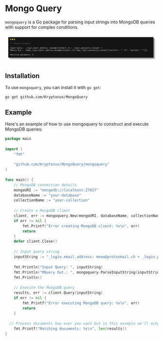 # Mongo Query

`mongoquery` is a Go package for parsing input strings into MongoDB queries with support for complex conditions.

 ![screenshot](https://raw.githubusercontent.com/Kryptonux/MongoQuery/main/images/example.png)

## Installation

To use `mongoquery`, you can install it with `go get`:

```bash
go get github.com/Kryptonux/MongoQuery
```

## Example
Here's an example of how to use mongoquery to construct and execute MongoDB queries:
```go
package main

import (
	"fmt"

	"github.com/Kryptonux/MongoQuery/mongoquery"
)

func main() {
	// MongoDB connection details
	mongoURI := "mongodb://localhost:27017"
	databaseName := "your-database"
	collectionName := "your-collection"

	// Create a MongoDB client
	client, err := mongoquery.New(mongoURI, databaseName, collectionName)
	if err != nil {
		fmt.Printf("Error creating MongoDB client: %v\n", err)
		return
	}
	defer client.Close()

	// Input query string
	inputString := "_login.email_address: meow@protonmail.ch + _login.password_cracked: *"

	fmt.Println("Input Query: ", inputString)
	fmt.Println("MQuery Out.: ", mongoquery.ParseInputString(inputString))
	fmt.Println()

	// Execute the MongoDB query
	results, err := client.Query(inputString)
	if err != nil {
		fmt.Printf("Error executing MongoDB query: %v\n", err)
		return
	}
  
  // Process documents how ever you want but in this example we'll output how many results there is
	fmt.Printf("Matching documents: %v\n", len(results))
}
```
